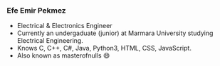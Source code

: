 ### Efe Emir Pekmez
- Electrical & Electronics Engineer
- Currently an undergaduate (junior) at Marmara University studying Electrical Engineering.
- Knows C, C++, C#, Java, Python3, HTML, CSS, JavaScript.
- Also known as masterofnulls 😄

<!--
**efeemir103/efeemir103** is a ✨ _special_ ✨ repository because its `README.md` (this file) appears on your GitHub profile.
-->
